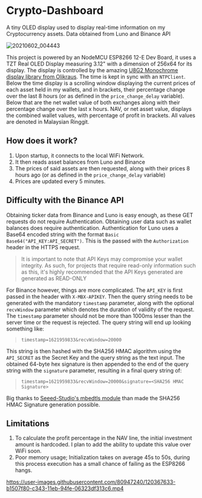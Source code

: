 # Crypto-Dashboard
A tiny OLED display used to display real-time information on my Cryptocurrency assets. Data obtained from Luno and Binance API

![20210602_004443](https://user-images.githubusercontent.com/80947240/120367656-b7466080-c343-11eb-8219-de9d89befa19.jpg)


This project is powered by an NodeMCU ESP8266 12-E Dev Board, it uses a TZT Real OLED Display measuring 3.12" with a dimension of 256x64 for its display. The display is controlled by the amazing [U8G2 Monochrome display library from Olikraus](https://github.com/olikraus/u8g2/). The time is kept in sync with an `NTPClient`. Below the time display is a scrolling window displaying the current prices of each asset held in my wallets, and in brackets, their percentage change over the last 8 hours (or as defined in the `price_change_delay` variable). Below that are the net wallet value of both exchanges along with their percentage change over the last x hours. NAV, or net asset value, displays the combined wallet values, with percentage of profit in brackets. All values are denoted in Malaysian Ringgit.

## How does it work?
1. Upon startup, it connects to the local WiFi Network.
2. It then reads asset balances from Luno and Binance
3. The prices of said assets are then requested, along with their prices 8 hours ago (or as defined in the `price_change_delay` variable)
4. Prices are updated every 5 minutes.

## Difficulty with the Binance API
Obtaining ticker data from Binance and Luno is easy enough, as these GET requests do not require Authentication. Obtaining user data such as wallet balances does require authentication. Authentication for Luno uses a Base64 encoded string with the format `Basic Base64("API_KEY:API_SECRET")`. This is the passed with the `Authorization` header in the HTTPS request.

>It is important to note that API Keys may compromise your wallet integrity. As such, for projects that require read-only information such as this, it's highly recommended that the API Keys generated are generated as READ-ONLY

For Binance however, things are more complicated. The `API_KEY` is first passed in the header with `X-MBX-APIKEY`. Then the query string needs to be generated with the mandatory `timestamp` parameter, along with the optional `recvWindow` parameter which denotes the duration of validity of the request. The `timestamp` parameter should not be more than 1000ms lesser than the server time or the request is rejected. The query string will end up looking something like:

>`timestamp=1621959833&recvWindow=20000`

This string is then hashed with the SHA256 HMAC algorithm using the `API_SECRET` as the Secret Key and the query string as the text input. The obtained 64-byte hex signature is then appended to the end of the query string with the `signature` parameter, resulting in a final query string of:

>`timestamp=1621959833&recvWindow=20000&signature=<SHA256 HMAC Signature>`

Big thanks to [Seeed-Studio's mbedtls module](https://github.com/Seeed-Studio/Seeed_Arduino_mbedtls) than made the SHA256 HMAC Signature generation possible.

## Limitations
1. To calculate the profit percentage in the NAV line, the initial investment amount is hardcoded. I plan to add the ability to update this value over WiFi soon.
2. Poor memory usage; Initialization takes on average 45s to 50s, during this process execution has a small chance of failing as the ESP8266 hangs.


https://user-images.githubusercontent.com/80947240/120367633-b1507f80-c343-11eb-94fe-06323df313c6.mp4


